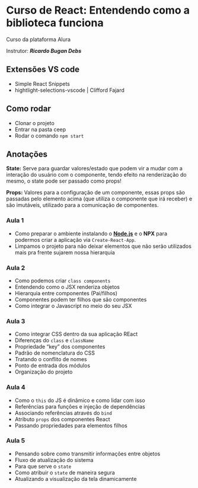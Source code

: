 # Curso de React: Entendendo como a biblioteca funciona
Curso da plataforma Alura

Instrutor: ***Ricardo Bugan Debs***

## Extensões VS code

- Simple React Snippets
- hightlight-selections-vscode | Clifford Fajard

## Como rodar
- Clonar o projeto
- Entrar na pasta ceep
- Rodar o comando `npm start`

## Anotações
**State:** Serve para guardar valores/estado que podem vir a mudar com a interação do usuário com o componente, tendo efeito na renderização do mesmo, o state pode ser passado como props!

**Props:** Valores para a configuração de um componente, essas props são passadas pelo elemento acima (que utiliza o componente que irá receber) e são imutáveis, utilizado para a comunicação de componentes.

### Aula 1
- Como preparar o ambiente instalando o **[Node.js](https://nodejs.org/en/download/)** e o **NPX** para podermos criar a aplicação via `Create-React-App`.
- Limpamos o projeto para não deixar elementos que não serão utilizados mais pra frente sujarem nossa hierarquia
### Aula 2
- Como podemos criar `class components`
- Entendendo como o JSX renderiza objetos
- Hierarquia entre componentes (Pai/filhos)
- Componentes podem ter filhos que são componentes
- Como integrar o Javascript no meio do seu JSX

### Aula 3
- Como integrar CSS dentro da sua aplicação REact
- Diferenças do `class` e `className`
- Propriedade “key” dos componentes
- Padrão de nomenclatura do CSS
- Tratando o conflito de nomes
- Ponto de entrada dos módulos
- Organização do projeto

### Aula 4
- Como o `this` do JS é dinâmico e como lidar com isso
- Referências para funções e injeção de dependências
- Associando referências através do `bind`
- Atributo `props` dos componentes React
- Passando propriedades para elementos filhos

### Aula 5
- Pensando sobre como transmitir informações entre objetos
- Fluxo de atualização do sistema
- Para que serve o `state`
- Como atribuir o `state` de maneira segura
- Atualizando a visualização da tela dinamicamente